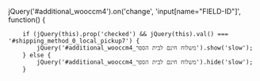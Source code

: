  jQuery('#additional_wooccm4').on('change', 'input[name="FIELD-ID"]', function() {

        if (jQuery(this).prop('checked') && jQuery(this).val() === '#shipping_method_0_local_pickup7') {
            jQuery('#additional_wooccm4_משלוח חינם לבית הספר').show('slow');
        } else {
            jQuery('#additional_wooccm4_משלוח חינם לבית הספר').hide('slow');
        }
	 								
